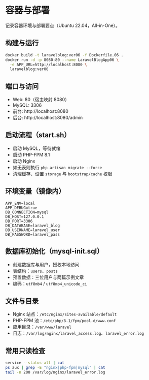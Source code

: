 # 容器与部署

记录容器环境与部署要点（Ubuntu 22.04，All-in-One）。

## 构建与运行

```bash
docker build -t laravelblog:ver06 -f Dockerfile.06 .
docker run -d -p 8080:80 --name LaravelBlogApp06 \
  -e APP_URL=http://localhost:8080 \
  laravelblog:ver06
```

## 端口与访问
- Web: 80（宿主映射 8080）
- MySQL: 3306
- 前台: http://localhost:8080
- 后台: http://localhost:8080/admin

## 启动流程（start.sh）
- 启动 MySQL，等待就绪
- 启动 PHP-FPM 8.1
- 启动 Nginx
- 如无表则执行 `php artisan migrate --force`
- 清理缓存、设置 `storage` 与 `bootstrap/cache` 权限

## 环境变量（镜像内）
```env
APP_ENV=local
APP_DEBUG=true
DB_CONNECTION=mysql
DB_HOST=127.0.0.1
DB_PORT=3306
DB_DATABASE=laravel_blog
DB_USERNAME=laravel_user
DB_PASSWORD=laravel_pass
```

## 数据库初始化（mysql-init.sql）
- 创建数据库与用户，授权本地访问
- 表结构：`users`、`posts`
- 预置数据：三位用户与两篇示例文章
- 编码：`utf8mb4` / `utf8mb4_unicode_ci`

## 文件与目录
- Nginx 站点：`/etc/nginx/sites-available/default`
- PHP-FPM 池：`/etc/php/8.1/fpm/pool.d/www.conf`
- 应用目录：`/var/www/laravel`
- 日志：`/var/log/nginx/laravel_access.log`、`laravel_error.log`

## 常用只读检查
```bash
service --status-all | cat
ps aux | grep -E "nginx|php-fpm|mysql" | cat
tail -n 200 /var/log/nginx/laravel_error.log
```
